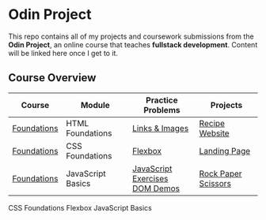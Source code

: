 # Odin Project

This repo contains all of my projects and coursework submissions from the **Odin Project**, an online course that teaches **fullstack development**. Content will be linked here once I get to it. 

## Course Overview

| Course | Module | Practice Problems| Projects|
| ---- | ---| --- | --- |
| [Foundations](./foundations/)  | HTML Foundations | [Links & Images](./foundations/odin-links-and-images/) | [Recipe Website](./foundations/odinRecipes/) |
| [Foundations](./foundations/)  | CSS Foundations | [Flexbox](./foundations/flexbox/) | [Landing Page](./foundations/odin_landing_page/) |
| [Foundations](./foundations/) | JavaScript Basics | [JavaScript Exercises][js-exercises] <br> [DOM Demos](./foundations/dom-demos/)| [Rock Paper Scissors](./foundations/rock-paper-scissors/) |

CSS Foundations
Flexbox
JavaScript Basics

[js-exercises]: https://github.com/BryceI667/javascript-exercises